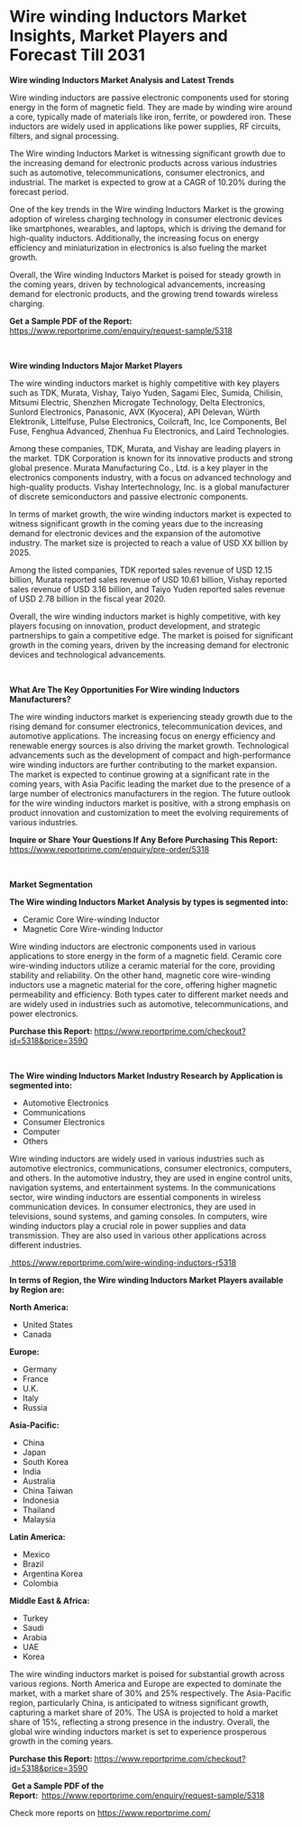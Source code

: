<p><h1>Wire winding Inductors Market Insights, Market Players and Forecast Till 2031</h1></p><p><strong>Wire winding Inductors Market Analysis and Latest Trends</strong></p>
<p><p>Wire winding inductors are passive electronic components used for storing energy in the form of magnetic field. They are made by winding wire around a core, typically made of materials like iron, ferrite, or powdered iron. These inductors are widely used in applications like power supplies, RF circuits, filters, and signal processing.</p><p>The Wire winding Inductors Market is witnessing significant growth due to the increasing demand for electronic products across various industries such as automotive, telecommunications, consumer electronics, and industrial. The market is expected to grow at a CAGR of 10.20% during the forecast period.</p><p>One of the key trends in the Wire winding Inductors Market is the growing adoption of wireless charging technology in consumer electronic devices like smartphones, wearables, and laptops, which is driving the demand for high-quality inductors. Additionally, the increasing focus on energy efficiency and miniaturization in electronics is also fueling the market growth.</p><p>Overall, the Wire winding Inductors Market is poised for steady growth in the coming years, driven by technological advancements, increasing demand for electronic products, and the growing trend towards wireless charging.</p></p>
<p><strong>Get a Sample PDF of the Report:&nbsp;</strong> <a href="https://www.reportprime.com/enquiry/request-sample/5318">https://www.reportprime.com/enquiry/request-sample/5318</a></p>
<p>&nbsp;</p>
<p><strong>Wire winding Inductors Major Market Players</strong></p>
<p><p>The wire winding inductors market is highly competitive with key players such as TDK, Murata, Vishay, Taiyo Yuden, Sagami Elec, Sumida, Chilisin, Mitsumi Electric, Shenzhen Microgate Technology, Delta Electronics, Sunlord Electronics, Panasonic, AVX (Kyocera), API Delevan, Würth Elektronik, Littelfuse, Pulse Electronics, Coilcraft, Inc, Ice Components, Bel Fuse, Fenghua Advanced, Zhenhua Fu Electronics, and Laird Technologies.</p><p>Among these companies, TDK, Murata, and Vishay are leading players in the market. TDK Corporation is known for its innovative products and strong global presence. Murata Manufacturing Co., Ltd. is a key player in the electronics components industry, with a focus on advanced technology and high-quality products. Vishay Intertechnology, Inc. is a global manufacturer of discrete semiconductors and passive electronic components.</p><p>In terms of market growth, the wire winding inductors market is expected to witness significant growth in the coming years due to the increasing demand for electronic devices and the expansion of the automotive industry. The market size is projected to reach a value of USD XX billion by 2025.</p><p>Among the listed companies, TDK reported sales revenue of USD 12.15 billion, Murata reported sales revenue of USD 10.61 billion, Vishay reported sales revenue of USD 3.16 billion, and Taiyo Yuden reported sales revenue of USD 2.78 billion in the fiscal year 2020.</p><p>Overall, the wire winding inductors market is highly competitive, with key players focusing on innovation, product development, and strategic partnerships to gain a competitive edge. The market is poised for significant growth in the coming years, driven by the increasing demand for electronic devices and technological advancements.</p></p>
<p>&nbsp;</p>
<p><strong>What Are The Key Opportunities For Wire winding Inductors Manufacturers?</strong></p>
<p><p>The wire winding inductors market is experiencing steady growth due to the rising demand for consumer electronics, telecommunication devices, and automotive applications. The increasing focus on energy efficiency and renewable energy sources is also driving the market growth. Technological advancements such as the development of compact and high-performance wire winding inductors are further contributing to the market expansion. The market is expected to continue growing at a significant rate in the coming years, with Asia Pacific leading the market due to the presence of a large number of electronics manufacturers in the region. The future outlook for the wire winding inductors market is positive, with a strong emphasis on product innovation and customization to meet the evolving requirements of various industries.</p></p>
<p><strong>Inquire or Share Your Questions If Any Before Purchasing This Report:</strong> <a href="https://www.reportprime.com/enquiry/pre-order/5318">https://www.reportprime.com/enquiry/pre-order/5318</a></p>
<p>&nbsp;</p>
<p><strong>Market Segmentation</strong></p>
<p><strong>The Wire winding Inductors Market Analysis by types is segmented into:</strong></p>
<p><ul><li>Ceramic Core Wire-winding Inductor</li><li>Magnetic Core Wire-winding Inductor</li></ul></p>
<p><p>Wire winding inductors are electronic components used in various applications to store energy in the form of a magnetic field. Ceramic core wire-winding inductors utilize a ceramic material for the core, providing stability and reliability. On the other hand, magnetic core wire-winding inductors use a magnetic material for the core, offering higher magnetic permeability and efficiency. Both types cater to different market needs and are widely used in industries such as automotive, telecommunications, and power electronics.</p></p>
<p><strong>Purchase this Report:&nbsp;</strong><a href="https://www.reportprime.com/checkout?id=5318&price=3590">https://www.reportprime.com/checkout?id=5318&price=3590</a></p>
<p>&nbsp;</p>
<p><strong>The Wire winding Inductors Market Industry Research by Application is segmented into:</strong></p>
<p><ul><li>Automotive Electronics</li><li>Communications</li><li>Consumer Electronics</li><li>Computer</li><li>Others</li></ul></p>
<p><p>Wire winding inductors are widely used in various industries such as automotive electronics, communications, consumer electronics, computers, and others. In the automotive industry, they are used in engine control units, navigation systems, and entertainment systems. In the communications sector, wire winding inductors are essential components in wireless communication devices. In consumer electronics, they are used in televisions, sound systems, and gaming consoles. In computers, wire winding inductors play a crucial role in power supplies and data transmission. They are also used in various other applications across different industries.</p></p>
<p><a href="https://www.reportprime.com/wire-winding-inductors-r5318">&nbsp;https://www.reportprime.com/wire-winding-inductors-r5318</a></p>
<p><strong>In terms of Region, the Wire winding Inductors Market Players available by Region are:</strong></p>
<p>
    <p> <strong> North America: </strong>
        <ul>
            <li>United States</li>
            <li>Canada</li>
        </ul>
        </p> 
    <p> <strong> Europe: </strong>
        <ul>
            <li>Germany</li>
            <li>France</li>
            <li>U.K.</li>
            <li>Italy</li>
            <li>Russia</li>
        </ul>
        </p> 
    <p> <strong> Asia-Pacific: </strong>
        <ul>
            <li>China</li>
            <li>Japan</li>
            <li>South Korea</li>
            <li>India</li>
            <li>Australia</li>
            <li>China Taiwan</li>
            <li>Indonesia</li>
            <li>Thailand</li>
            <li>Malaysia</li>
        </ul>
        </p> 
    <p> <strong> Latin America: </strong>
        <ul>
            <li>Mexico</li>
            <li>Brazil</li>
            <li>Argentina Korea</li>
            <li>Colombia</li>
        </ul>
        </p> 
    <p> <strong> Middle East & Africa: </strong>
        <ul>
            <li>Turkey</li>
            <li>Saudi</li>
            <li>Arabia</li>
            <li>UAE</li>
            <li>Korea</li>
        </ul>
    </p>
    </p>
<p><p>The wire winding inductors market is poised for substantial growth across various regions. North America and Europe are expected to dominate the market, with a market share of 30% and 25% respectively. The Asia-Pacific region, particularly China, is anticipated to witness significant growth, capturing a market share of 20%. The USA is projected to hold a market share of 15%, reflecting a strong presence in the industry. Overall, the global wire winding inductors market is set to experience prosperous growth in the coming years.</p></p>
<p><strong>Purchase this Report: </strong><a href="https://www.reportprime.com/checkout?id=5318&price=3590">https://www.reportprime.com/checkout?id=5318&price=3590</a></p>
<p>&nbsp;<strong>Get a Sample PDF of the Report:&nbsp;&nbsp;</strong><a href="https://www.reportprime.com/enquiry/request-sample/5318">https://www.reportprime.com/enquiry/request-sample/5318</a></p>
<p><strong></strong></p>
<p>Check more reports on <a href="https://www.reportprime.com/">https://www.reportprime.com/</a></p>